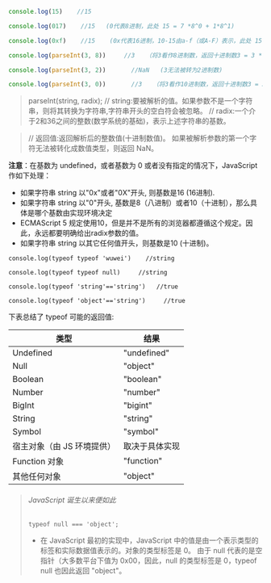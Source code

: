 ```js
console.log(15)    //15

console.log(017)    //15   (0代表8进制，此处 15 = 7 *8^0 + 1*8^1)

console.log(0xf)    //15    (0x代表16进制，10-15由a-f（或A-F）表示，此处 15 = f)

console.log(parseInt(3, 8))     //3   （将3看作8进制数，返回十进制数3 = 3 * 8^0）

console.log(parseInt(3, 2))       //NaN   (3无法被转为2进制数)

console.log(parseInt(3, 0))       //3   （将3看作10进制数，返回十进制数3 = 3 * 10^0）
```

>   parseInt(string, radix);
> //  string:要被解析的值。如果参数不是一个字符串，则将其转换为字符串,字符串开头的空白符会被忽略。
> //  radix:一个介于2和36之间的整数(数学系统的基础)，表示上述字符串的基数。

> //  返回值:返回解析后的整数值(十进制数值)。 如果被解析参数的第一个字符无法被转化成数值类型，则返回 NaN。
>


**注意**：在基数为 undefined，或者基数为 0 或者没有指定的情况下，JavaScript 作如下处理：

- 如果字符串 string 以"0x"或者"0X"开头, 则基数是16 (16进制).
- 如果字符串 string 以"0"开头, 基数是8（八进制）或者10（十进制），那么具体是哪个基数由实现环境决定
- ECMAScript 5 规定使用10，但是并不是所有的浏览器都遵循这个规定。因此，永远都要明确给出radix参数的值。
- 如果字符串 string 以其它任何值开头，则基数是10 (十进制)。



```
console.log(typeof typeof 'wuwei')    //string

console.log(typeof typeof null)     //string

console.log(typeof 'string'=='string')   //true

console.log(typeof 'object'=='string')     //true
```

下表总结了 typeof 可能的返回值:



| 类型                       | 结果           |
| -------------------------- | -------------- |
| Undefined                  | "undefined"    |
| Null                       | "object"       |
| Boolean                    | "boolean"      |
| Number                     | "number"       |
| BigInt                     | "bigint"       |
| String                     | "string"       |
| Symbol                     | "symbol"       |
| 宿主对象（由 JS 环境提供） | 取决于具体实现 |
| Function 对象              | "function"     |
| 其他任何对象               | "object"       |

> ###### JavaScript 诞生以来便如此
>
> `typeof null === 'object';`
>
> - 在 JavaScript 最初的实现中，JavaScript 中的值是由一个表示类型的标签和实际数据值表示的。对象的类型标签是 0。
>   由于 null 代表的是空指针（大多数平台下值为 0x00，因此，null 的类型标签是 0，typeof null 也因此返回 "object"。



